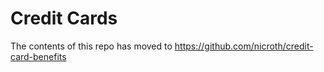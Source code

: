 # Credit Cards

The contents of this repo has moved to https://github.com/nicroth/credit-card-benefits
